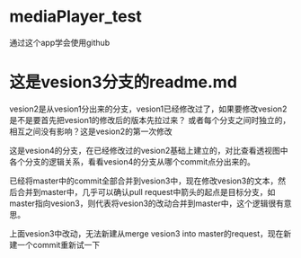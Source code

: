 # mediaPlayer_test
通过这个app学会使用github

这是vesion3分支的readme.md
=======


vesion2是从vesion1分出来的分支，vesion1已经修改过了，如果要修改vesion2是不是要首先把vesion1的修改后的版本先拉过来？
或者每个分支之间时独立的，相互之间没有影响？这是vesion2的第一次修改

这是vesion4的分支，在已经修改过的vesion2基础上建立的，对比查看透视图中各个分支的逻辑关系，看看vesion4的分支从哪个commit点分出来的。

已经将master中的commit全部合并到vesion3中，现在修改vesion3的文本，然后合并到master中，几乎可以确认pull request中箭头的起点是目标分支，如master指向vesion3，则代表将vesion3的改动合并到master中，这个逻辑很有意思。

上面vesion3中改动，无法新建从merge vesion3 into master的request，现在新建一个commit重新试一下

